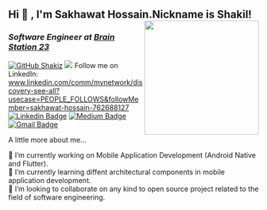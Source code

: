 <h2> Hi 👋 , I'm Sakhawat Hossain.Nickname is Shakil!
<img align='right' src="https://i.pinimg.com/originals/bd/4e/d3/bd4ed327189c2a56695beb91cd534570.gif" width="230">
<h3><p><em>Software Engineer at <a href="https://brainstation-23.com/">Brain Station 23</em></p></h3>

[![GitHub Shakiz](https://img.shields.io/github/followers/shakiz?label=follow&style=social)](https://github.com/shakiz)
![](https://visitor-badge.glitch.me/badge?page_id=shakiz)
Follow me on LinkedIn: www.linkedin.com/comm/mynetwork/discovery-see-all?usecase=PEOPLE_FOLLOWS&followMember=sakhawat-hossain-762688127
[![Linkedin Badge](https://img.shields.io/badge/sakhawat-hossain-blue?style=flat-square&logo=Linkedin&logoColor=white)](https://www.linkedin.com/in/sakhawat-hossain-762688127/) 
[![Medium Badge](https://img.shields.io/badge/-@shakil335-03a57a?style=flat-square&labelColor=000000&logo=Medium&link=https://medium.com/@shakil335)](https://medium.com/@shakil335)
[![Gmail Badge](https://img.shields.io/badge/shakil.py@gmail.com-c14438?style=flat-square&logo=Gmail&logoColor=white&link=mailto:shakil.py@gmail.com)](mailto:shakil.py@gmail.com)

A little more about me...  

🔭 I’m currently working on Mobile Application Development (Android Native and Flutter). <br />
🌱 I’m currently learning diffent architectural components in mobile application development. <br />
👯 I’m looking to collaborate on any kind to open source project related to the field of software engineering. <br />




